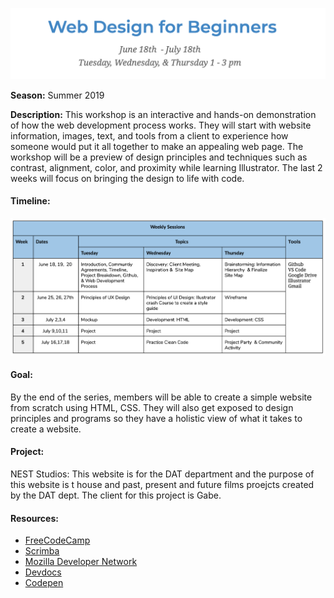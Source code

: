 

![](Images/syllabusheader.png)

**Season:** Summer 2019

**Description:** This workshop is an interactive and hands-on demonstration of how the web development process works. They will start with website information, images, text, and tools from a client to experience how someone would put it all together to make an appealing web page. The workshop will be a preview of design principles and techniques such as contrast, alignment, color, and proximity while learning Illustrator. The last 2 weeks will focus on bringing the design to life with code. 

#### Timeline:

![](Images/Web1Timeline.png)

#### Goal:

By the end of the series, members will be able to create a simple website from scratch using HTML, CSS. They will also get exposed to design principles and programs so they have a holistic view of what it takes to create a website.

#### Project: 
NEST Studios: This website is for the DAT department and the purpose of this website is t house and past, present and future films proejcts created by the DAT dept. The client for this project is Gabe. 

#### Resources: 
* [FreeCodeCamp](https://learn.freecodecamp.org/)
* [Scrimba](https://scrimba.com/)
* [Mozilla Developer Network](https://developer.mozilla.org/en-US/)
* [Devdocs](https://devdocs.io/)
* [Codepen](https://codepen.io/)
